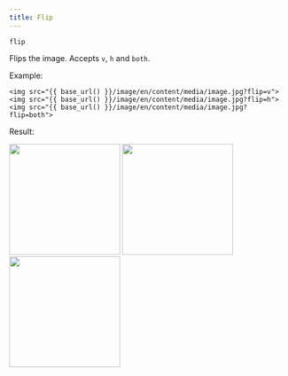 ```yaml
---
title: Flip
---
```


`flip`

Flips the image. Accepts `v`, `h` and `both`.

Example:

```twig
<img src="{{ base_url() }}/image/en/content/media/image.jpg?flip=v">
<img src="{{ base_url() }}/image/en/content/media/image.jpg?flip=h">
<img src="{{ base_url() }}/image/en/content/media/image.jpg?flip=both">
```

Result:

<img width="200" src="[base_url]/image/en/content/media/image.jpg?q=70&w=200&dpr=2&flip=v">
<img width="200" src="[base_url]/image/en/content/media/image.jpg?q=70&w=200&dpr=2&flip=h">
<img width="200" src="[base_url]/image/en/content/media/image.jpg?q=70&w=200&dpr=2&flip=both">
